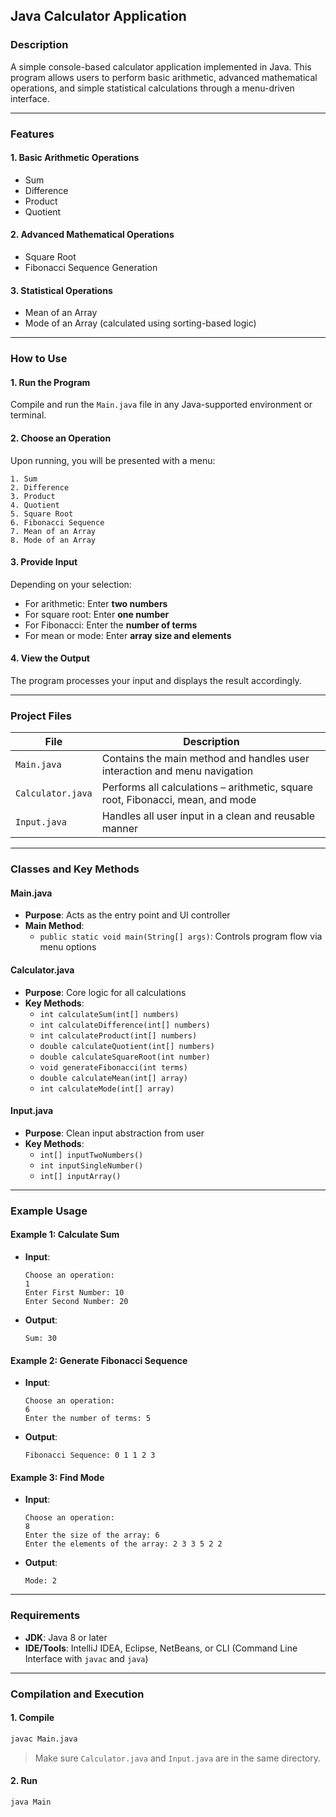 ## **Java Calculator Application**

### **Description**
A simple console-based calculator application implemented in Java. This program allows users to perform basic arithmetic, advanced mathematical operations, and simple statistical calculations through a menu-driven interface.

---

### **Features**

#### **1. Basic Arithmetic Operations**
- Sum  
- Difference  
- Product  
- Quotient  

#### **2. Advanced Mathematical Operations**
- Square Root  
- Fibonacci Sequence Generation  

#### **3. Statistical Operations**
- Mean of an Array  
- Mode of an Array (calculated using sorting-based logic)  

---

### **How to Use**

#### **1. Run the Program**
Compile and run the `Main.java` file in any Java-supported environment or terminal.

#### **2. Choose an Operation**
Upon running, you will be presented with a menu:
```
1. Sum
2. Difference
3. Product
4. Quotient
5. Square Root
6. Fibonacci Sequence
7. Mean of an Array
8. Mode of an Array
```

#### **3. Provide Input**
Depending on your selection:
- For arithmetic: Enter **two numbers**
- For square root: Enter **one number**
- For Fibonacci: Enter the **number of terms**
- For mean or mode: Enter **array size and elements**

#### **4. View the Output**
The program processes your input and displays the result accordingly.

---

### **Project Files**

| File         | Description |
|--------------|-------------|
| `Main.java`  | Contains the main method and handles user interaction and menu navigation |
| `Calculator.java` | Performs all calculations – arithmetic, square root, Fibonacci, mean, and mode |
| `Input.java` | Handles all user input in a clean and reusable manner |

---

### **Classes and Key Methods**

#### **Main.java**
- **Purpose**: Acts as the entry point and UI controller
- **Main Method**:
  - `public static void main(String[] args)`: Controls program flow via menu options

#### **Calculator.java**
- **Purpose**: Core logic for all calculations
- **Key Methods**:
  - `int calculateSum(int[] numbers)`
  - `int calculateDifference(int[] numbers)`
  - `int calculateProduct(int[] numbers)`
  - `double calculateQuotient(int[] numbers)`
  - `double calculateSquareRoot(int number)`
  - `void generateFibonacci(int terms)`
  - `double calculateMean(int[] array)`
  - `int calculateMode(int[] array)`

#### **Input.java**
- **Purpose**: Clean input abstraction from user
- **Key Methods**:
  - `int[] inputTwoNumbers()`
  - `int inputSingleNumber()`
  - `int[] inputArray()`

---

### **Example Usage**

#### Example 1: Calculate Sum
- **Input**:
  ```
  Choose an operation:
  1
  Enter First Number: 10
  Enter Second Number: 20
  ```
- **Output**:
  ```
  Sum: 30
  ```

#### Example 2: Generate Fibonacci Sequence
- **Input**:
  ```
  Choose an operation:
  6
  Enter the number of terms: 5
  ```
- **Output**:
  ```
  Fibonacci Sequence: 0 1 1 2 3
  ```

#### Example 3: Find Mode
- **Input**:
  ```
  Choose an operation:
  8
  Enter the size of the array: 6
  Enter the elements of the array: 2 3 3 5 2 2
  ```
- **Output**:
  ```
  Mode: 2
  ```

---

### **Requirements**
- **JDK**: Java 8 or later  
- **IDE/Tools**: IntelliJ IDEA, Eclipse, NetBeans, or CLI (Command Line Interface with `javac` and `java`)

---

### **Compilation and Execution**

#### **1. Compile**
```bash
javac Main.java
```

> Make sure `Calculator.java` and `Input.java` are in the same directory.

#### **2. Run**
```bash
java Main
```
